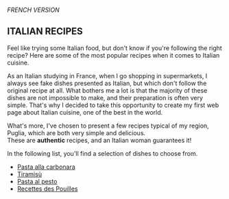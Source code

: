 *FRENCH VERSION*

## ITALIAN RECIPES
Feel like trying some Italian food, but don't know if you're following the right recipe? 
Here are some of the most popular recipes when it comes to Italian cuisine.

As an Italian studying in France, when I go shopping in supermarkets, I always see fake dishes presented as Italian, but which don't follow the original recipe at all. What bothers me a lot is that the majority of these dishes are not impossible to make, and their preparation is often very simple. That's why I decided to take this opportunity to create my first web page about Italian cuisine, one of the best in the world. 

What's more, I've chosen to present a few recipes typical of my region, Puglia, which are both very simple and delicious.  
These are **authentic** recipes, and an Italian woman guarantees it!

In the following list, you'll find a selection of dishes to choose from. 
- [Pasta alla carbonara](pastacarbonara.md)
- [Tiramisù](platsdeux.md)
- [Pasta al pesto](pesto.md)
- [Recettes des Pouilles](pouilles.md)
